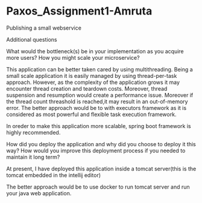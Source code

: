 # Paxos_Assignment1-Amruta
Publishing a small webservice

Additional questions

What would the bottleneck(s) be in your implementation as you acquire more users? How you might scale your
microservice?

This application can be better taken cared by using multithreading. Being a small scale application it is easily managed by
using thread-per-task approach. However, as the complexity of the application grows it may encounter thread creation and teardown costs.
Moreover, thread suspension and resumption would create a performance issue. Moreover if the thread count threashold is reached,it may
result in an out-of-memory error.
The better approach would be to with executors framework as it is considered as most powerful and flexible task execution framework.


In oreder to make this application more scalable, spring boot framework is highly recommended.



How did you deploy the application and why did you choose to deploy it this way? How would you improve
this deployment process if you needed to maintain it long term?

At present, I have deployed this application inside a tomcat server(this is the tomcat embedded in the intellij editor)

The better approach would be to use docker to run tomcat server and run your java web application.


